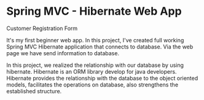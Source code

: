 # Spring MVC - Hibernate Web App

Customer Registration Form

It's my first beginner web app.
In this project, I've created full working Spring MVC Hibernate application that connects to database.
Via the web page we have send information to database.

In this project, we realized the relationship with our database by using hibernate. Hibernate is an ORM library develop for java developers. Hibernate provides the relationship with the database to the object oriented models, facilitates the operations on database, also strengthens the established structure.

